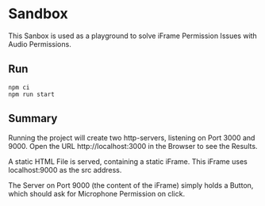 # Sandbox

This Sanbox is used as a playground to solve iFrame Permission Issues with Audio Permissions.

## Run

```
npm ci
npm run start
```

## Summary

Running the project will create two http-servers, listening on Port 3000 and 9000. Open the URL http://localhost:3000 in the Browser to see the Results.

A static HTML File is served, containing a static iFrame. This iFrame uses localhost:9000 as the src address.

The Server on Port 9000 (the content of the iFrame) simply holds a Button, which should ask for Microphone Permission on click.

